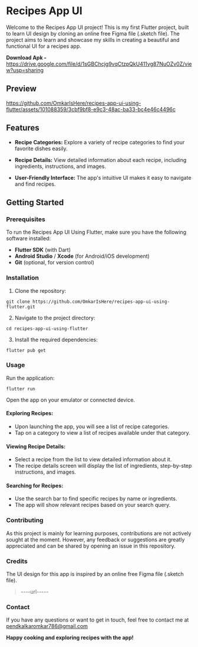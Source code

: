 # Recipes App UI

Welcome to the Recipes App UI project! This is my first Flutter project, built to learn UI design by cloning an online free Figma file (.sketch file). The project aims to learn and showcase my skills in creating a beautiful and functional UI for a recipes app.

**Download Apk -** https://drive.google.com/file/d/1sGBChcjg9vqCtzpQkU411vg87NuOZv0Z/view?usp=sharing

## Preview

https://github.com/OmkarIsHere/recipes-app-ui-using-flutter/assets/101088359/3cbf9bf8-e9c3-48ac-ba33-bc4e46c4496c



## Features

 - **Recipe Categories:** Explore a variety of recipe categories to find your favorite dishes easily.

 - **Recipe Details:** View detailed information about each recipe, including ingredients, instructions, and images.

 - **User-Friendly Interface:** The app's intuitive UI makes it easy to navigate and find recipes.

## Getting Started

### Prerequisites

To run the Recipes App UI Using Flutter, make sure you have the following software installed:

- **Flutter SDK** (with Dart)
- **Android Studio** / **Xcode** (for Android/iOS development)
- **Git** (optional, for version control)

### Installation

1. Clone the repository:

```
git clone https://github.com/OmkarIsHere/recipes-app-ui-using-flutter.git

```

2. Navigate to the project directory:

```
cd recipes-app-ui-using-flutter

```

3. Install the required dependencies:

```
flutter pub get

```

### Usage

Run the application:

```
flutter run

```

Open the app on your emulator or connected device.

#### Exploring Recipes:

- Upon launching the app, you will see a list of recipe categories.
- Tap on a category to view a list of recipes available under that category.

#### Viewing Recipe Details:

- Select a recipe from the list to view detailed information about it.
- The recipe details screen will display the list of ingredients, step-by-step instructions, and images.

#### Searching for Recipes:

- Use the search bar to find specific recipes by name or ingredients.
- The app will show relevant recipes based on your search query.

### Contributing

As this project is mainly for learning purposes, contributions are not actively sought at the moment. However, any feedback or suggestions are greatly appreciated and can be shared by opening an issue in this repository.

### Credits
The UI design for this app is inspired by an online free Figma file (.sketch file).

> ----url-----

### Contact
If you have any questions or want to get in touch, feel free to contact me at pendkalkaromkar786@gmail.com

**Happy cooking and exploring recipes with the app!**
